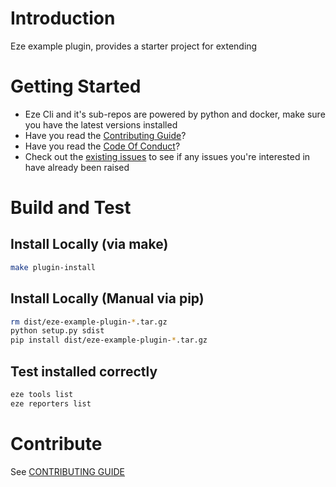 # Introduction 

Eze example plugin, provides a starter project for extending

# Getting Started

- Eze Cli and it's sub-repos are powered by python and docker, make sure you have the latest versions installed
- Have you read the [Contributing Guide](CONTRIBUTING.md)?
- Have you read the [Code Of Conduct](CODE_OF_CONDUCT.md)?
- Check out the [existing issues](https://github.com/https://github.com/RiverSafeUK/eze-example-plugin/issues) to see if any issues you're interested in have already been raised

# Build and Test

## Install Locally (via make)

```bash
make plugin-install
```

## Install Locally (Manual via pip)

```bash
rm dist/eze-example-plugin-*.tar.gz
python setup.py sdist
pip install dist/eze-example-plugin-*.tar.gz
```

## Test installed correctly

```bash
eze tools list
eze reporters list
```

# Contribute

See [CONTRIBUTING GUIDE](CONTRIBUTING.md)